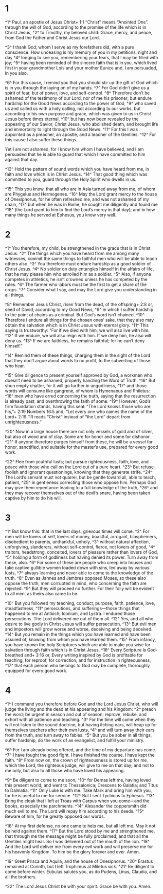 # 1 
^1^ Paul, an apostle of Jesus Christ+ 1:1 “Christ” means “Anointed One”. through the will of God, according to the promise of the life which is in Christ Jesus, ^2^ to Timothy, my beloved child: Grace, mercy, and peace, from God the Father and Christ Jesus our Lord. 

^3^ I thank God, whom I serve as my forefathers did, with a pure conscience. How unceasing is my memory of you in my petitions, night and day ^4^ longing to see you, remembering your tears, that I may be filled with joy; ^5^ having been reminded of the sincere faith that is in you, which lived first in your grandmother Lois and your mother Eunice and, I am persuaded, in you also. 

^6^ For this cause, I remind you that you should stir up the gift of God which is in you through the laying on of my hands. ^7^ For God didn’t give us a spirit of fear, but of power, love, and self-control. ^8^ Therefore don’t be ashamed of the testimony of our Lord, nor of me his prisoner; but endure hardship for the Good News according to the power of God, ^9^ who saved us and called us with a holy calling, not according to our works, but according to his own purpose and grace, which was given to us in Christ Jesus before times eternal, ^10^ but has now been revealed by the appearing of our Savior, Christ Jesus, who abolished death, and brought life and immortality to light through the Good News. ^11^ For this I was appointed as a preacher, an apostle, and a teacher of the Gentiles. ^12^ For this cause I also suffer these things. 

Yet I am not ashamed, for I know him whom I have believed, and I am persuaded that he is able to guard that which I have committed to him against that day. 

^13^ Hold the pattern of sound words which you have heard from me, in faith and love which is in Christ Jesus. ^14^ That good thing which was committed to you, guard through the Holy Spirit who dwells in us. 

^15^ This you know, that all who are in Asia turned away from me, of whom are Phygelus and Hermogenes. ^16^ May the Lord grant mercy to the house of Onesiphorus, for he often refreshed me, and was not ashamed of my chain, ^17^ but when he was in Rome, he sought me diligently and found me ^18^ (the Lord grant to him to find the Lord’s mercy in that day); and in how many things he served at Ephesus, you know very well. 

# 2 
^1^ You therefore, my child, be strengthened in the grace that is in Christ Jesus. ^2^ The things which you have heard from me among many witnesses, commit the same things to faithful men who will be able to teach others also. ^3^ You therefore must endure hardship as a good soldier of Christ Jesus. ^4^ No soldier on duty entangles himself in the affairs of life, that he may please him who enrolled him as a soldier. ^5^ Also, if anyone competes in athletics, he isn’t crowned unless he has competed by the rules. ^6^ The farmer who labors must be the first to get a share of the crops. ^7^ Consider what I say, and may the Lord give you understanding in all things. 

^8^ Remember Jesus Christ, risen from the dead, of the offspring+ 2:8 or, seed of David, according to my Good News, ^9^ in which I suffer hardship to the point of chains as a criminal. But God’s word isn’t chained. ^10^ Therefore I endure all things for the chosen ones’ sake, that they also may obtain the salvation which is in Christ Jesus with eternal glory. ^11^ This saying is trustworthy: “For if we died with him, we will also live with him. ^12^ If we endure, we will also reign with him. If we deny him, he also will deny us. ^13^ If we are faithless, he remains faithful; for he can’t deny himself.” 

^14^ Remind them of these things, charging them in the sight of the Lord that they don’t argue about words to no profit, to the subverting of those who hear. 

^15^ Give diligence to present yourself approved by God, a workman who doesn’t need to be ashamed, properly handling the Word of Truth. ^16^ But shun empty chatter, for it will go further in ungodliness, ^17^ and those words will consume like gangrene, of whom is Hymenaeus and Philetus: ^18^ men who have erred concerning the truth, saying that the resurrection is already past, and overthrowing the faith of some. ^19^ However, God’s firm foundation stands, having this seal: “The Lord knows those who are his,”+ 2:19 Numbers 16:5 and, “Let every one who names the name of the Lord+ 2:19 TR reads “Christ” instead of “the Lord” depart from unrighteousness.” 

^20^ Now in a large house there are not only vessels of gold and of silver, but also of wood and of clay. Some are for honor and some for dishonor. ^21^ If anyone therefore purges himself from these, he will be a vessel for honor, sanctified, and suitable for the master’s use, prepared for every good work. 

^22^ Flee from youthful lusts; but pursue righteousness, faith, love, and peace with those who call on the Lord out of a pure heart. ^23^ But refuse foolish and ignorant questionings, knowing that they generate strife. ^24^ The Lord’s servant must not quarrel, but be gentle toward all, able to teach, patient, ^25^ in gentleness correcting those who oppose him. Perhaps God may give them repentance leading to a full knowledge of the truth, ^26^ and they may recover themselves out of the devil’s snare, having been taken captive by him to do his will. 

# 3 
^1^ But know this: that in the last days, grievous times will come. ^2^ For men will be lovers of self, lovers of money, boastful, arrogant, blasphemers, disobedient to parents, unthankful, unholy, ^3^ without natural affection, unforgiving, slanderers, without self-control, fierce, not lovers of good, ^4^ traitors, headstrong, conceited, lovers of pleasure rather than lovers of God, ^5^ holding a form of godliness but having denied its power. Turn away from these, also. ^6^ For some of these are people who creep into houses and take captive gullible women loaded down with sins, led away by various lusts, ^7^ always learning and never able to come to the knowledge of the truth. ^8^ Even as Jannes and Jambres opposed Moses, so these also oppose the truth, men corrupted in mind, who concerning the faith are rejected. ^9^ But they will proceed no further. For their folly will be evident to all men, as theirs also came to be. 

^10^ But you followed my teaching, conduct, purpose, faith, patience, love, steadfastness, ^11^ persecutions, and sufferings—those things that happened to me at Antioch, Iconium, and Lystra. I endured those persecutions. The Lord delivered me out of them all. ^12^ Yes, and all who desire to live godly in Christ Jesus will suffer persecution. ^13^ But evil men and impostors will grow worse and worse, deceiving and being deceived. ^14^ But you remain in the things which you have learned and have been assured of, knowing from whom you have learned them. ^15^ From infancy, you have known the holy Scriptures which are able to make you wise for salvation through faith which is in Christ Jesus. ^16^ Every Scripture is God-breathed and+ 3:16 or, Every writing inspired by God is profitable for teaching, for reproof, for correction, and for instruction in righteousness, ^17^ that each person who belongs to God may be complete, thoroughly equipped for every good work. 

# 4 
^1^ I command you therefore before God and the Lord Jesus Christ, who will judge the living and the dead at his appearing and his Kingdom: ^2^ preach the word; be urgent in season and out of season; reprove, rebuke, and exhort with all patience and teaching. ^3^ For the time will come when they will not listen to the sound doctrine, but having itching ears, will heap up for themselves teachers after their own lusts, ^4^ and will turn away their ears from the truth, and turn away to fables. ^5^ But you be sober in all things, suffer hardship, do the work of an evangelist, and fulfill your ministry. 

^6^ For I am already being offered, and the time of my departure has come. ^7^ I have fought the good fight. I have finished the course. I have kept the faith. ^8^ From now on, the crown of righteousness is stored up for me, which the Lord, the righteous judge, will give to me on that day; and not to me only, but also to all those who have loved his appearing. 

^9^ Be diligent to come to me soon, ^10^ for Demas left me, having loved this present world, and went to Thessalonica; Crescens to Galatia; and Titus to Dalmatia. ^11^ Only Luke is with me. Take Mark and bring him with you, for he is useful to me for service. ^12^ But I sent Tychicus to Ephesus. ^13^ Bring the cloak that I left at Troas with Carpus when you come—and the books, especially the parchments. ^14^ Alexander the coppersmith did much evil to me. The Lord will repay him according to his deeds. ^15^ Beware of him, for he greatly opposed our words. 

^16^ At my first defense, no one came to help me, but all left me. May it not be held against them. ^17^ But the Lord stood by me and strengthened me, that through me the message might be fully proclaimed, and that all the Gentiles might hear. So I was delivered out of the mouth of the lion. ^18^ And the Lord will deliver me from every evil work and will preserve me for his heavenly Kingdom. To him be the glory forever and ever. Amen. 

^19^ Greet Prisca and Aquila, and the house of Onesiphorus. ^20^ Erastus remained at Corinth, but I left Trophimus at Miletus sick. ^21^ Be diligent to come before winter. Eubulus salutes you, as do Pudens, Linus, Claudia, and all the brothers. 

^22^ The Lord Jesus Christ be with your spirit. Grace be with you. Amen. 